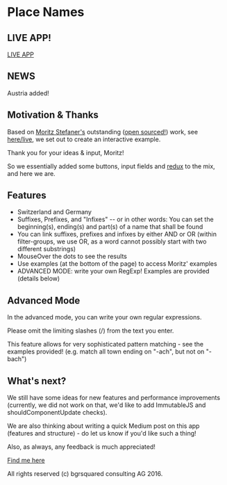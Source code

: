 # Place Names

## LIVE APP!
[LIVE APP](http://bgrsquared.com/placeNames/)

## NEWS
Austria added!

## Motivation & Thanks

Based on [Moritz Stefaner's](https://twitter.com/moritz_stefaner) 
outstanding ([open sourced!](https://github.com/MoritzStefaner/ach-ingen-zell)) work, see
[here/live](http://truth-and-beauty.net/experiments/ach-ingen-zell/), we set out to create
an interactive example.

Thank you for your ideas & input, Moritz!

So we essentially added some buttons, input fields 
and [redux](https://github.com/rackt/redux) to the mix, and here we are.

## Features

* Switzerland and Germany
* Suffixes, Prefixes, and "Infixes" -- or in other words: 
You can set the beginning(s), ending(s) and part(s) of a name that shall be found
* You can link suffixes, prefixes and infixes by either AND or OR (within filter-groups, we 
use OR, as a word cannot possibly start with two different substrings)
* MouseOver the dots to see the results
* Use examples (at the bottom of the page) to access Moritz' examples
* ADVANCED MODE: write your own RegExp! Examples are provided (details below)

## Advanced Mode

In the advanced mode, you can write your own regular expressions.

Please omit the limiting slashes (/) from the text you enter.

This feature allows for very sophisticated pattern matching - see the examples provided!
(e.g. match all town ending on "-ach", but not on "-bach")

## What's next?

We still have some ideas for new features and performance improvements (currently, 
we did not work on that, we'd like to add ImmutableJS and shouldComponentUpdate checks).

We are also thinking about writing a quick Medium post on this app (features and structure) -
do let us know if you'd like such a thing!

Also, as always, any feedback is much appreciated!

[Find me here](https://twitter.com/ilikepiecharts)


All rights reserved (c) bgrsquared consulting AG 2016.